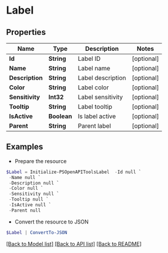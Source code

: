 # Label
## Properties

Name | Type | Description | Notes
------------ | ------------- | ------------- | -------------
**Id** | **String** | Label ID | [optional] 
**Name** | **String** | Label name | [optional] 
**Description** | **String** | Label description | [optional] 
**Color** | **String** | Label color | [optional] 
**Sensitivity** | **Int32** | Label sensitivity | [optional] 
**Tooltip** | **String** | Label tooltip | [optional] 
**IsActive** | **Boolean** | Is label active | [optional] 
**Parent** | **String** | Parent label | [optional] 

## Examples

- Prepare the resource
```powershell
$Label = Initialize-PSOpenAPIToolsLabel  -Id null `
 -Name null `
 -Description null `
 -Color null `
 -Sensitivity null `
 -Tooltip null `
 -IsActive null `
 -Parent null
```

- Convert the resource to JSON
```powershell
$Label | ConvertTo-JSON
```

[[Back to Model list]](../README.md#documentation-for-models) [[Back to API list]](../README.md#documentation-for-api-endpoints) [[Back to README]](../README.md)

